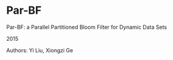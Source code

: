 # Par-BF
Par-BF: a Parallel Partitioned Bloom Filter for Dynamic Data Sets

2015

Authors: Yi Liu, Xiongzi Ge
